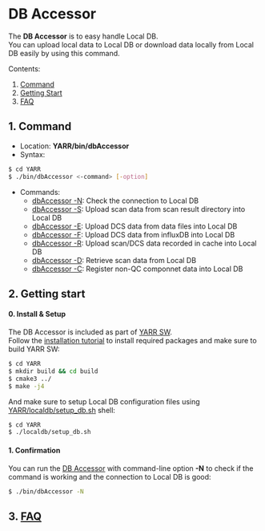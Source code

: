 # DB Accessor

The **DB Accessor** is to easy handle Local DB.<br>
You can upload local data to Local DB or download data locally from Local DB easily by using this command.

Contents:

1. [Command](#1-command)
2. [Getting Start](#2-getting-start)
3. [FAQ](#3-faq)

## 1. Command

- Location: **YARR/bin/dbAccessor**
- Syntax:

```bash
$ cd YARR
$ ./bin/dbAccessor <-command> [-option]
```

- Commands:
    - [dbAccessor -N](accessor-n.md): Check the connection to Local DB
    - [dbAccessor -S](accessor-s.md): Upload scan data from scan result directory into Local DB
    - [dbAccessor -E](accessor-e.md): Upload DCS data from data files into Local DB
    - [dbAccessor -F](accessor-f.md): Upload DCS data from influxDB into Local DB
    - [dbAccessor -R](accessor-r.md): Upload scan/DCS data recorded in cache into Local DB
    - [dbAccessor -D](accessor-d.md): Retrieve scan data from Local DB
    - [dbAccessor -C](accessor-c.md): Register non-QC componnet data into Local DB

## 2. Getting start

#### 0. Install & Setup

The DB Accessor is included as part of [YARR SW](https://gitlab.cern.ch/YARR/YARR).<br>
Follow the [installation tutorial](installation.md) to install required packages and make sure to build YARR SW:

```bash
$ cd YARR
$ mkdir build && cd build
$ cmake3 ../
$ make -j4
```

And make sure to setup Local DB configuration files using [YARR/localdb/setup_db.sh](setup-db.md) shell:

```bash
$ cd YARR
$ ./localdb/setup_db.sh
```

#### 1. Confirmation

You can run the [DB Accessor](accessor.md) with command-line option **-N** to check if the command is working and the connection to Local DB is good:

```bash
$ ./bin/dbAccessor -N
```

## 3. [FAQ](accessor-faq.md)
